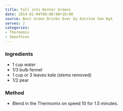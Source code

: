 ```yaml
---
title: Fall into Winter Greens
date: 2014-02-04T00:00:00+10:00
source: Best Green Drinks Ever by Katrine Van Wyk
serves: 2
categories:
- Thermomix
- Smoothies
---
```











### Ingredients

* 1 cup water
* 1/3 bulb fennel
* 1 cup or 3 leaves kale (stems removed)
* 1/2 pear

### Method

* Blend in the Thermomix on speed 10 for 1.5 minutes.
